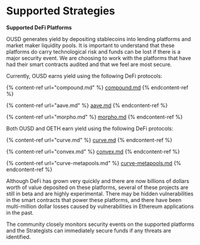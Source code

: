 # Supported Strategies

**Supported DeFi Platforms**

OUSD generates yield by depositing stablecoins into lending platforms and market maker liquidity pools. It is important to understand that these platforms do carry technological risk and funds can be lost if there is a major security event. We are choosing to work with the platforms that have had their smart contracts audited and that we feel are most secure.

Currently, OUSD earns yield using the following DeFi protocols:

{% content-ref url="compound.md" %}
[compound.md](compound.md)
{% endcontent-ref %}

{% content-ref url="aave.md" %}
[aave.md](aave.md)
{% endcontent-ref %}

{% content-ref url="morpho.md" %}
[morpho.md](morpho.md)
{% endcontent-ref %}

Both OUSD and OETH earn yield using the following DeFi protocols:

{% content-ref url="curve.md" %}
[curve.md](curve.md)
{% endcontent-ref %}

{% content-ref url="convex.md" %}
[convex.md](convex.md)
{% endcontent-ref %}

{% content-ref url="curve-metapools.md" %}
[curve-metapools.md](curve-metapools.md)
{% endcontent-ref %}

Although DeFi has grown very quickly and there are now billions of dollars worth of value deposited on these platforms, several of these projects are still in beta and are highly experimental. There may be hidden vulnerabilities in the smart contracts that power these platforms, and there have been multi-million dollar losses caused by vulnerabilities in Ethereum applications in the past.

The community closely monitors security events on the supported platforms and the Strategists can immediately secure funds if any threats are identified.

